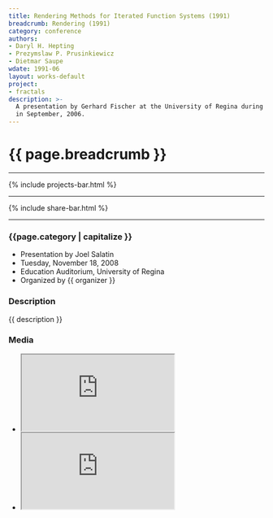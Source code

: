 ```yaml
---
title: Rendering Methods for Iterated Function Systems (1991)
breadcrumb: Rendering (1991)
category: conference
authors: 
- Daryl H. Hepting
- Prezymslaw P. Prusinkiewicz
- Dietmar Saupe
wdate: 1991-06
layout: works-default
project: 
- fractals
description: >-
  A presentation by Gerhard Fischer at the University of Regina during his visit
  in September, 2006.
---
```

# {{ page.breadcrumb }}

* * *

<!-- Projects -->
{% include projects-bar.html %}

* * *

<!-- Social Share Buttons -->
{% include share-bar.html %}

* * * 

### {{page.category | capitalize }}
- Presentation by Joel Salatin
- Tuesday, November 18, 2008
- Education Auditorium, University of Regina
- Organized by {{ organizer }}
				
			
### Description

{{ description }}

### Media

- <div class="embed-responsive embed-responsive-16by9">
  <iframe class="embed-responsive-item" 
  	src="https://www.youtube.com/embed/RQTH-jQ-gkg">
  </iframe>
  </div>
- <div class="embed-responsive embed-responsive-16by9">
  <iframe class="embed-responsive-item" 
	src="https://www.youtube.com/embed/l2FHc0tjMuk">
  </iframe>
  </div>
